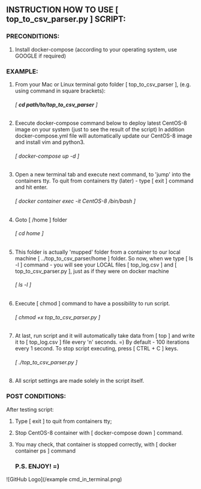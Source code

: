 
## INSTRUCTION HOW TO USE [ top_to_csv_parser.py ] SCRIPT:

### PRECONDITIONS:
1. Install docker-compose (according to your operating system, use GOOGLE if required)

### EXAMPLE:
1. From your Mac or Linux terminal goto folder [ top_to_csv_parser ], (e.g. using command in square brackets):
    ###### [ **cd path/to/top_to_csv_parser** ]
1. Execute docker-compose command below to deploy latest CentOS-8 image on your system (just to see the result of the script)
    In addition docker-compose.yml file will automatically update our CentOS-8 image and install vim and python3.
    ###### [ docker-compose up -d ]
1. Open a new terminal tab and execute next command, to 'jump' into the containers tty.
    To quit from containers tty (later) - type [ exit ] command and hit enter.
    ###### [ docker container exec -it CentOS-8 /bin/bash ]
1. Goto [ /home ] folder
    ###### [ cd home ]
1. This folder is actually 'mupped' folder from a container to our local machine [ ../top_to_csv_parser/home ] folder.
    So now, when we type [ ls -l ] command - you will see your LOCAL files [ top_log.csv ] and [ top_to_csv_parser.py ],
    just as if they were on docker machine
    ###### [ ls -l ]
1. Execute [ chmod ] command to have a possibility to run script.
    ###### [ chmod +x top_to_csv_parser.py ]
1. At last, run script and it will automatically take data from [ top ] and write it to [ top_log.csv ] file every 'n' seconds. =)
    By default - 100 iterations every 1 second.
    To stop script executing, press [ CTRL + C ] keys.
    ###### [ ./top_to_csv_parser.py ]
1. All script settings are made solely in the script itself.

### POST CONDITIONS:
After testing script:
1. Type [ exit ] to quit from containers tty;
1. Stop CentOS-8 container with [ docker-compose down ] command.
1. You may check, that container is stopped correctly, with [ docker container ps ] command

    ### P.S. ENJOY! =)

![GitHub Logo](/example cmd_in_terminal.png)
